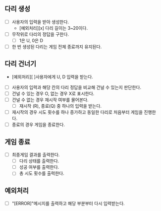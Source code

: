 ## 다리 생성

- [ ] 사용자의 입력을 받아 생성한다.
    - [예외처리][x] 다리 길이는 3~20이다.
- [ ] 무작위로 다리의 정답을 구한다.
    - [ ] 1은 U, 0은 D
- [ ] 한 번 생성된 다리는 게임 전체 종료까지 유지된다.

## 다리 건너기

- [예외처리][ ]사용자에게 U, D 입력을 받는다.
- [ ] 사용자의 입력과 해당 칸의 다리 정답을 비교해 건널 수 있는지 판단한다.
- [ ] 건널 수 있는 경우 O, 없는 경우 X로 표시한다.
- [ ] 건널 수 없는 경우 재시작 여부를 물어본다.
    - [ ] 재시작 (R), 종료(Q) 중 하나의 입력을 받는다.
- [ ] 재시작의 경우 시도 횟수를 하나 증가하고 동일한 다리로 처음부터 게임을 진행한다.
- [ ] 종료의 경우 게임을 종료한다.

## 게임 종료

- [ ] 최종게임 결과를 출력한다.
    - [ ] 다리 상태를 출력한다.
    - [ ] 성공 여부를 출력한다.
    - [ ] 총 시도 횟수를 출력한다.

## 예외처리

- [ ] "[ERROR]"메시지를 출력하고 해당 부분부터 다시 입력받는다.